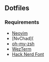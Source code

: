 ## Dotfiles

### Requirements

- [Neovim](https://github.com/neovim/neovim/wiki/Installing-Neovim)
- [NvChad](
- [oh-my-zsh](https://github.com/ohmyzsh/ohmyzsh)
- [WezTerm](https://wezfurlong.org/wezterm/)
- [Hack Nerd Font](https://github.com/ryanoasis/nerd-fonts/releases/download/v3.0.2/Hack.zip)
